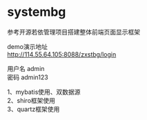 # systembg

参考开源若依管理项目搭建整体前端页面显示框架  

demo演示地址  
http://114.55.64.105:8088/zxstbg/login  

用户名 admin  
密码  admin123

1、mybatis使用、双数据源  
2、shiro框架使用  
3、quartz框架使用